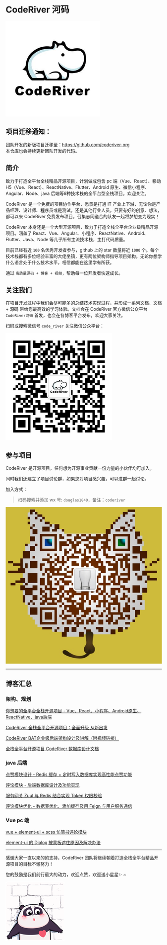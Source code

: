 # CodeRiver 河码

![logo](./img/logo.png)

## 项目迁移通知：

团队开发的新版项目迁移至：https://github.com/coderiver-org  
本仓库也会持续更新团队开发的代码。


## 简介

致力于打造全平台全栈精品开源项目，计划做成包含 pc 端（Vue、React）、移动 H5（Vue、React）、ReactNative、Flutter、Android 原生、微信小程序、Angular、Node、java 后端等9种技术栈的全平台型全栈项目，欢迎关注。

CodeRiver 是一个免费的项目协作平台，愿景是打通 IT 产业上下游，无论你是产品经理、设计师、程序员或是测试，还是其他行业人员，只要有好的创意、想法，都可以来 CodeRiver 免费发布项目，召集志同道合的队友一起将梦想变为现实！

CodeRiver 本身还是一个大型开源项目，致力于打造全栈全平台企业级精品开源项目。涵盖了 React、Vue、Angular、小程序、ReactNative、Android、Flutter、Java、Node 等几乎所有主流技术栈，主打代码质量。

目前已经有近 `100` 名优秀开发者参与，github 上的 star 数量将近 `1000` 个。每个技术栈都有多位经验丰富的大佬坐镇，更有两位架构师指导项目架构。无论你想学什么语言处于什么技术水平，相信都能在这里学有所获。

通过 `高质量源码 + 博客 + 视频`，帮助每一位开发者快速成长。

## 关注我们

在项目开发过程中我们会尽可能多的总结技术实现过程，并形成一系列文档，文档 + 源码 带给您最高效的学习体验。文档会在 CodeRiver 官方微信公众平台 `CodeRiver河码` 首发，也会在各博客平台发布，欢迎大家关注。

扫码或搜索微信号 `code_river` 关注微信公众平台：

![qrcode](./img/qrcode.jpg)

## 参与项目

CodeRiver 是开源项目，任何想为开源事业贡献一份力量的小伙伴均可加入。

同时我们还建立了项目讨论群，如果您对项目感兴趣，可以进群一起讨论。

加入方式：

> 扫码搜索并添加 wx 号: `douglas1840`，备注：`coderiver`

![](./img/solo.jpeg)

---

## 博客汇总

### 架构、规划

[你想要的全平台全栈开源项目 - Vue、React、小程序、Android原生、ReactNative、java后端](https://juejin.im/post/5bf279b751882532f40fcdda)

[CodeRiver 全栈全平台开源项目：全面升级 从新出发](https://juejin.im/post/5c2db694e51d451e165f032f)

[CodeRiver BAT企业级后端架构设计及讲解（附视频链接）](https://juejin.im/post/5c336604f265da6163023abe)

[全栈全平台开源项目 CodeRiver 数据库设计文档](https://juejin.im/post/5c41ae20f265da614933e858)

### java 后端

[点赞模块设计 - Redis 缓存 + 定时写入数据库实现高性能点赞功能](https://juejin.im/post/5bdc257e6fb9a049ba410098)

[评论模块 - 后端数据库设计及功能实现](https://juejin.im/post/5be2c213e51d453dfe02d406)

[服务网关 Zuul 与 Redis 结合实现 Token 权限校验](https://juejin.im/post/5bec39206fb9a049e062e4a0)

[评论模块优化 - 数据表优化、添加缓存及用 Feign 与用户服务通信](https://juejin.im/post/5beea202e51d451f5b54cdc4)

### Vue pc 端

[vue + element-ui + scss 仿简书评论模块](https://juejin.im/post/5b41fb58f265da0f6d72b917)

[element-ui 的 Dialog 被蒙板遮住原因及解决办法](https://juejin.im/post/5b3ec5b2f265da0f96286b4f)

---

感谢大家一直以来的的支持，CodeRiver 团队将继续朝着打造全栈全平台精品开源项目的目标不懈努力！

您的鼓励是我们前行最大的动力，欢迎点赞，欢迎送小星星✨ ~

![](./img/panda.gif)
